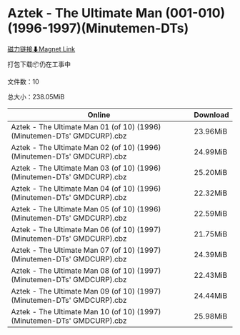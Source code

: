 # Aztek - The Ultimate Man (001-010) (1996-1997)(Minutemen-DTs)

[磁力链接⬇Magnet Link](magnet:?xt=urn:btih:072145be8e66292b5f081ee2a306ff066d0f3164&dn=Aztek%20-%20The%20Ultimate%20Man%20%28001-010%29%20%281996-1997%29%28Minutemen-DTs%29)

打包下载📦仍在工事中

文件数：10

总大小：238.05MiB

Online | Download
--- | ---
Aztek - The Ultimate Man 01 (of 10) (1996) (Minutemen-DTs' GMDCURP).cbz | 23.96MiB
Aztek - The Ultimate Man 02 (of 10) (1996) (Minutemen-DTs' GMDCURP).cbz | 24.99MiB
Aztek - The Ultimate Man 03 (of 10) (1996) (Minutemen-DTs' GMDCURP).cbz | 25.20MiB
Aztek - The Ultimate Man 04 (of 10) (1996) (Minutemen-DTs' GMDCURP).cbz | 22.32MiB
Aztek - The Ultimate Man 05 (of 10) (1996) (Minutemen-DTs' GMDCURP).cbz | 22.59MiB
Aztek - The Ultimate Man 06 (of 10) (1997) (Minutemen-DTs' GMDCURP).cbz | 21.75MiB
Aztek - The Ultimate Man 07 (of 10) (1997) (Minutemen-DTs' GMDCURP).cbz | 24.39MiB
Aztek - The Ultimate Man 08 (of 10) (1997) (Minutemen-DTs' GMDCURP).cbz | 22.43MiB
Aztek - The Ultimate Man 09 (of 10) (1997) (Minutemen-DTs' GMDCURP).cbz | 24.44MiB
Aztek - The Ultimate Man 10 (of 10) (1997) (Minutemen-DTs' GMDCURP).cbz | 25.98MiB